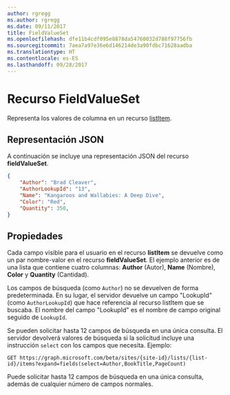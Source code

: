 ```yaml
---
author: rgregg
ms.author: rgregg
ms.date: 09/11/2017
title: FieldValueSet
ms.openlocfilehash: dfe11b4cdf095e8878da54760032d788f97756fb
ms.sourcegitcommit: 7aea7a97e36e6d146214de3a90fdbc71628aadba
ms.translationtype: HT
ms.contentlocale: es-ES
ms.lasthandoff: 09/28/2017
---
```

# <a name="fieldvalueset-resource"></a>Recurso FieldValueSet

Representa los valores de columna en un recurso [listItem](listItem.md).

## <a name="json-representation"></a>Representación JSON

A continuación se incluye una representación JSON del recurso **fieldValueSet**.
<!-- { "blockType": "resource", "@odata.type": "microsoft.graph.fieldValueSet",
       "keyProperty": "id", "openType": true } -->

```json
{
    "Author": "Brad Cleaver",
    "AuthorLookupId": "13",
    "Name": "Kangaroos and Wallabies: A Deep Dive",
    "Color": "Red",
    "Quantity": 350,
}
```

## <a name="properties"></a>Propiedades

Cada campo visible para el usuario en el recurso **listItem** se devuelve como un par nombre-valor en el recurso **fieldValueSet**.
El ejemplo anterior es de una lista que contiene cuatro columnas: **Author** (Autor), **Name** (Nombre), **Color** y **Quantity** (Cantidad).

Los campos de búsqueda (como `Author`) no se devuelven de forma predeterminada.
En su lugar, el servidor devuelve un campo "LookupId" (como `AuthorLookupId`) que hace referencia al recurso listItem que se buscaba.
El nombre del campo "LookupId" es el nombre de campo original seguido de `LookupId`.

Se pueden solicitar hasta 12 campos de búsqueda en una única consulta.
El servidor devolverá valores de búsqueda si la solicitud incluye una instrucción `select` con los campos que necesita.
Ejemplo:

```http
GET https://graph.microsoft.com/beta/sites/{site-id}/lists/{list-id}/items?expand=fields(select=Author,BookTitle,PageCount)
```

Puede solicitar hasta 12 campos de búsqueda en una única consulta, además de cualquier número de campos normales.

<!-- {
  "type": "#page.annotation",
  "description": "",
  "keywords": "",
  "section": "documentation",
  "tocPath": "Resources/FieldValueSet"
} -->

